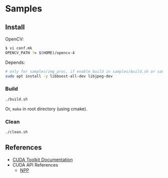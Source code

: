# Samples

## Install

OpenCV:

```bash
$ vi conf.mk
OPENCV_PATH ?= $(HOME)/opencv-4
```

<!--
dpkg -s libboost-all-dev
dpkg -L libboost-all-dev
whereis boost
-->

Depends:

```bash
# only for samples/img_proc, if enable build in samples/build.sh or samples/CMakeLists.txt
sudo apt install -y libboost-all-dev libjpeg-dev
```

### Build

```bash
./build.sh
```

Or, `make` in root directory (using cmake).

### Clean

```bash
./clean.sh
```

## References

- [CUDA Toolkit Documentation](https://docs.nvidia.com/cuda/)
- CUDA API References
  - [NPP](https://docs.nvidia.com/cuda/npp/index.html)
